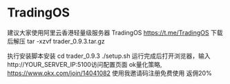 # TradingOS
建议大家使用阿里云香港轻量级服务器
TradingOS
https://t.me/TradingOS
下载后解压
tar -xzvf trader_0.9.3.tar.gz

执行安装脚本安装
cd trader_0.9.3
./setup.sh
运行完成后打开浏览器，输入http://YOUR_SERVER_IP:5100访问配置页面
ok量化策略,
https://www.okx.com/join/14041082
使用我邀请码注册免费使用
返佣20%
